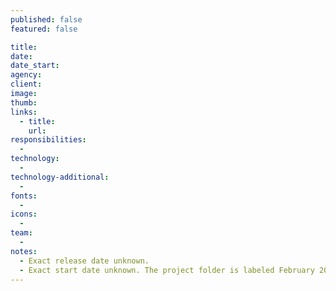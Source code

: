 ```yaml
---
published: false
featured: false

title:
date:
date_start:
agency:
client:
image:
thumb:
links:
  - title:
    url:
responsibilities:
  -
technology:
  -
technology-additional:
  -
fonts:
  -
icons:
  -
team:
  -
notes:
  - Exact release date unknown.
  - Exact start date unknown. The project folder is labeled February 2007. The initial design was done on May 17, 2007 (this design was later scrapped).
---
```

